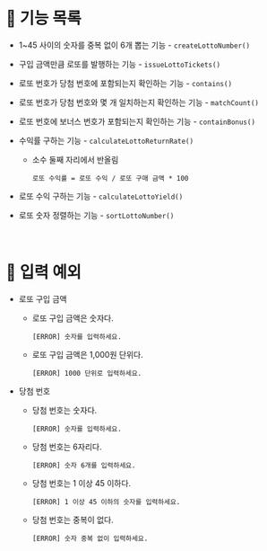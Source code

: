 # 🚀 기능 목록

- 1~45 사이의 숫자를 중복 없이 6개 뽑는 기능 - `createLottoNumber()`
- 구입 금액만큼 로또를 발행하는 기능 - `issueLottoTickets()`
- 로또 번호가 당첨 번호에 포함되는지 확인하는 기능 - `contains()`
- 로또 번호가 당첨 번호와 몇 개 일치하는지 확인하는 기능 - `matchCount()`
- 로또 번호에 보너스 번호가 포함되는지 확인하는 기능 - `containBonus()`
- 수익률 구하는 기능 - `calculateLottoReturnRate()`
  - 소수 둘째 자리에서 반올림
    ```
    로또 수익률 = 로또 수익 / 로또 구매 금액 * 100
    ```
- 로또 수익 구하는 기능 - `calculateLottoYield()`
- 로또 숫자 정렬하는 기능 - `sortLottoNumber()`

  <br />

# 🚨 입력 예외

- 로또 구입 금액

  - 로또 구입 금액은 숫자다.
    ```
    [ERROR] 숫자를 입력하세요.
    ```
  - 로또 구입 금액은 1,000원 단위다.
    ```
    [ERROR] 1000 단위로 입력하세요.
    ```

- 당첨 번호

  - 당첨 번호는 숫자다.

    ```
    [ERROR] 숫자를 입력하세요.
    ```

  - 당첨 번호는 6자리다.

    ```
    [ERROR] 숫자 6개를 입력하세요.
    ```

  - 당첨 번호는 1 이상 45 이하다.

    ```
    [ERROR] 1 이상 45 이하의 숫자를 입력하세요.
    ```

  - 당첨 번호는 중복이 없다.
    ```
    [ERROR] 숫자 중복 없이 입력하세요.
    ```
